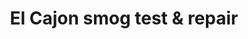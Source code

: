 ---
title: "El Cajon smog test & repair"
url: /ca/el-cajon-smog-test-and-repair/
shop: car repair
---